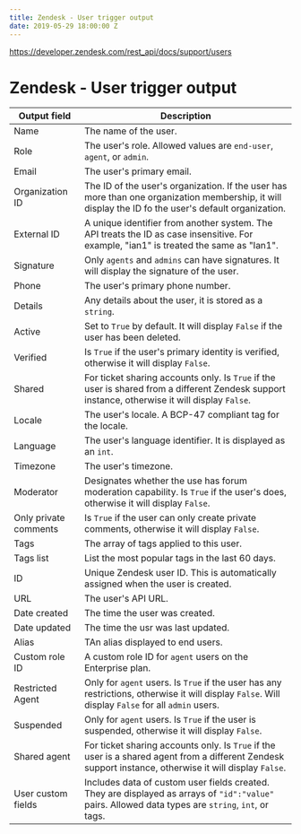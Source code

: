 ```yaml
---
title: Zendesk - User trigger output
date: 2019-05-29 18:00:00 Z
---
```


https://developer.zendesk.com/rest_api/docs/support/users

# Zendesk - User trigger output

<table class="unchanged rich-diff-level-one">
  <thead>
    <tr>
        <th width='25%'>Output field</th>
        <th>Description</th>
    </tr>
  </thead>
  <tbody>
    <tr>
      <td>Name</td>
      <td>
        The name of the user.
      </td>
    </tr>
    <tr>
      <td>Role</td>
      <td>
        The user's role. Allowed values are <code>end-user</code>, <code>agent</code>, or <code>admin</code>.
      </td>
    </tr>
    <tr>
      <td>Email</td>
      <td>
        The user's primary email.
      </td>
    </tr>
    <tr>
      <td>Organization ID</td>
      <td>
        The ID of the user's organization. If the user has more than one organization membership, it will display the ID fo the user's default organization.
      </td>
    </tr>
    <tr>
      <td>External ID</td>
      <td>
        A unique identifier from another system. The API treats the ID as case insensitive. For example, "ian1" is treated the same as "Ian1".
      </td>
    </tr>
    <tr>
      <td>Signature</td>
      <td>
        Only <code>agents</code> and <code>admins</code> can have signatures. It will display the signature of the user.
      </td>
    </tr>
    <tr>
      <td>Phone</td>
      <td>
        The user's primary phone number.
      </td>
    </tr>
    <tr>
      <td>Details</td>
      <td>
        Any details about the user, it is stored as a <code>string</code>.
      </td>
    </tr>
    <tr>
      <td>Active</td>
      <td>
        Set to <code>True</code> by default. It will display <code>False</code> if the user has been deleted.
      </td>
    </tr>
    <tr>
      <td>Verified</td>
      <td>
        Is <code>True</code> if the user's primary identity is verified, otherwise it will display <code>False</code>.
      </td>
    </tr>
    <tr>
      <td>Shared</td>
      <td>
        For ticket sharing accounts only. Is <code>True</code> if the user is shared from a different Zendesk support instance, otherwise it will display <code>False</code>.
      </td>
    </tr>
    <tr>
      <td>Locale</td>
      <td>
        The user's locale. A BCP-47 compliant tag for the locale.
      </td>
    </tr>
    <tr>
      <td>Language</td>
      <td>
        The user's language identifier. It is displayed as an <code>int</code>.
      </td>
    </tr>
    <tr>
      <td>Timezone</td>
      <td>
        The user's timezone.
      </td>
    </tr>
    <tr>
      <td>Moderator</td>
      <td>
        Designates whether the use has forum moderation capability. Is <code>True</code> if the user's does, otherwise it will display <code>False</code>.
      </td>
    </tr>
    <tr>
      <td>Only private comments</td>
      <td>
        Is <code>True</code> if the user can only create private comments, otherwise it will display <code>False</code>.
      </td>
    </tr>
    <tr>
      <td>Tags</td>
      <td>
        The array of tags applied to this user.
      </td>
    </tr>
    <tr>
      <td>Tags list</td>
      <td>
        List the most popular tags in the last 60 days.
      </td>
    </tr>
    <tr>
      <td>ID</td>
      <td>
        Unique Zendesk user ID. This is automatically assigned when the user is created.
      </td>
    </tr>
    <tr>
      <td>URL</td>
      <td>
        The user's API URL.
      </td>
    </tr>
    <tr>
      <td>Date created</td>
      <td>
        The time the user was created.
      </td>
    </tr>
    <tr>
      <td>Date updated</td>
      <td>
        The time the usr was last updated.
      </td>
    </tr>
    <tr>
      <td>Alias</td>
      <td>
        TAn alias displayed to end users.
      </td>
    </tr>
    <tr>
      <td>Custom role ID</td>
      <td>
        A custom role ID for <code>agent</code> users on the Enterprise plan.
      </td>
    </tr>
    <tr>
      <td>Restricted Agent</td>
      <td>
        Only for <code>agent</code> users. Is <code>True</code> if the user has any restrictions, otherwise it will display <code>False</code>. Will display <code>False</code> for all <code>admin</code> users.
      </td>
    </tr>
    <tr>
      <td>Suspended</td>
      <td>
        Only for <code>agent</code> users. Is <code>True</code> if the user is suspended, otherwise it will display <code>False</code>.
      </td>
    </tr>
    <tr>
      <td>Shared agent</td>
      <td>
        For ticket sharing accounts only. Is <code>True</code> if the user is a shared agent from a different Zendesk support instance, otherwise it will display <code>False</code>.
      </td>
    </tr>
    <tr>
      <td>User custom fields</td>
      <td>
        Includes data of custom user fields created. They are displayed as arrays of <code>"id":"value"</code> pairs. Allowed data types are <code>string</code>, <code>int</code>, or tags.
      </td>
    </tr>
  </tbody>
</table>
